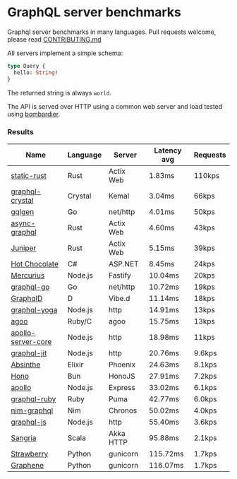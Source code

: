 <!-- README.md is generated from README.ecr, do not edit -->

# GraphQL server benchmarks

Graphql server benchmarks in many languages. Pull requests welcome, please read [CONTRIBUTING.md](CONTRIBUTING.md)

All servers implement a simple schema:

```graphql
type Query {
  hello: String!
}
```

The returned string is always `world`.

The API is served over HTTP using a common web server and load tested using [bombardier](https://github.com/codesenberg/bombardier).

### Results

| Name                          | Language      | Server          | Latency avg      | Requests      |
| ----------------------------  | ------------- | --------------- | ---------------- | ------------- |
| [static-rust](https://actix.rs/) | Rust | Actix Web | 1.83ms | 110kps |
| [graphql-crystal](https://github.com/graphql-crystal/graphql) | Crystal | Kemal | 3.04ms | 66kps |
| [gqlgen](https://github.com/99designs/gqlgen) | Go | net/http | 4.01ms | 50kps |
| [async-graphql](https://github.com/async-graphql/async-graphql) | Rust | Actix Web | 4.60ms | 43kps |
| [Juniper](https://github.com/graphql-rust/juniper) | Rust | Actix Web | 5.15ms | 39kps |
| [Hot Chocolate](https://github.com/ChilliCream/hotchocolate) | C# | ASP.NET | 8.45ms | 24kps |
| [Mercurius](https://github.com/mercurius-js/mercurius) | Node.js | Fastify | 10.04ms | 20kps |
| [graphql-go](https://github.com/graphql-go/graphql) | Go | net/http | 10.72ms | 19kps |
| [GraphqlD](https://github.com/burner/graphqld) | D | Vibe.d | 11.14ms | 18kps |
| [graphql-yoga](https://github.com/dotansimha/graphql-yoga) | Node.js | http | 14.91ms | 13kps |
| [agoo](https://github.com/ohler55/agoo) | Ruby/C | agoo | 15.75ms | 13kps |
| [apollo-server-core](https://github.com/apollographql/apollo-server-core) | Node.js | http | 18.98ms | 11kps |
| [graphql-jit](https://github.com/zalando-incubator/graphql-jit) | Node.js | http | 20.76ms | 9.6kps |
| [Absinthe](https://github.com/absinthe-graphql/absinthe) | Elixir | Phoenix | 24.63ms | 8.1kps |
| [Hono](https://github.com/honojs/graphql-server) | Bun | HonoJS | 27.91ms | 7.2kps |
| [apollo](https://github.com/apollographql/apollo-server) | Node.js | Express | 33.02ms | 6.1kps |
| [graphql-ruby](https://github.com/rmosolgo/graphql-ruby) | Ruby | Puma | 42.77ms | 6.0kps |
| [nim-graphql](https://github.com/status-im/nim-graphql) | Nim | Chronos | 50.02ms | 4.0kps |
| [graphql-js](https://github.com/graphql/graphql-js) | Node.js | http | 55.40ms | 3.6kps |
| [Sangria](https://github.com/sangria-graphql/sangria) | Scala | Akka HTTP | 95.88ms | 2.1kps |
| [Strawberry](https://github.com/strawberry-graphql/strawberry) | Python | gunicorn | 115.72ms | 1.7kps |
| [Graphene](https://github.com/graphql-python/graphene) | Python | gunicorn | 116.07ms | 1.7kps |
